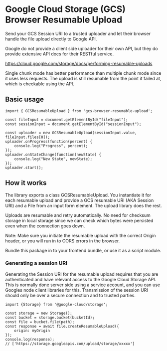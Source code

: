 # Google Cloud Storage (GCS) Browser Resumable Upload

Send your GCS Session URI to a trusted uploader and let their browser handle the file upload directly to Google API.

Google do not provide a client side uploader for their own API, but they do provide extensive API docs for their RESTful service.

https://cloud.google.com/storage/docs/performing-resumable-uploads

Single chunk mode has better performance than multiple chunk mode since it uses less requests.  The upload is still resumable from the point it failed at, which is checkable using the API.

## Basic usage

    import { GCSResumableUpload } from 'gcs-browser-resumable-upload';

    const fileInput = document.getElementById("fileInput");
    const sessionInput = document.getElementById("sessionInput");
    
    const uploader = new GCSResumableUpload(sessionInput.value, fileInput.files[0]);
    uploader.onProgress(function(percent) {
        console.log("Progress", percent);
    });
    uploader.onStateChange(function(newState) {
        console.log("New State", newState);
    });
    uploader.start();

## How it works

The library exports a class GCSResumableUpload.  You instantiate it for each resumable upload and provide a GCS resumable URI (AKA Session URI) and a File from an input form element.  The upload library does the rest.

Uploads are resumable and retry automatically.  No need for checksum storage in local storage since we can check which bytes were persisted even when the connection goes down.

Note: Make sure you initiate the resumable upload with the correct Origin header, or you will run in to CORS errors in the browser.

Bundle this package in to your frontend bundle, or use it as a script module.

### Generating a session URI
Generating the Session URI for the resumable upload requires that you are authenticated and have relevant access to the Google Cloud Storage API.  This is normally done server side using a service account, and you can use Googles node client libraries for this.  Transmission of the session URI should only be over a secure connection and to trusted parties.

    import {Storage} from '@google-cloud/storage';

    const storage = new Storage();
    const bucket = storage.bucket(bucketId);
    const file = bucket.file(path);
    const response = await file.createResumableUpload({
        origin: myOrigin
    });
    console.log(response);
    // ['https://storage.googleapis.com/upload/storage/xxxxx']

